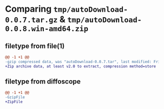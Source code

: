 # Comparing `tmp/autoDownload-0.0.7.tar.gz` & `tmp/autoDownload-0.0.8.win-amd64.zip`

## filetype from file(1)

```diff
@@ -1 +1 @@
-gzip compressed data, was "autoDownload-0.0.7.tar", last modified: Fri Mar 31 07:12:27 2023, max compression
+Zip archive data, at least v2.0 to extract, compression method=store
```

## filetype from diffoscope

```diff
@@ -1 +1 @@
-GzipFile
+ZipFile
```

